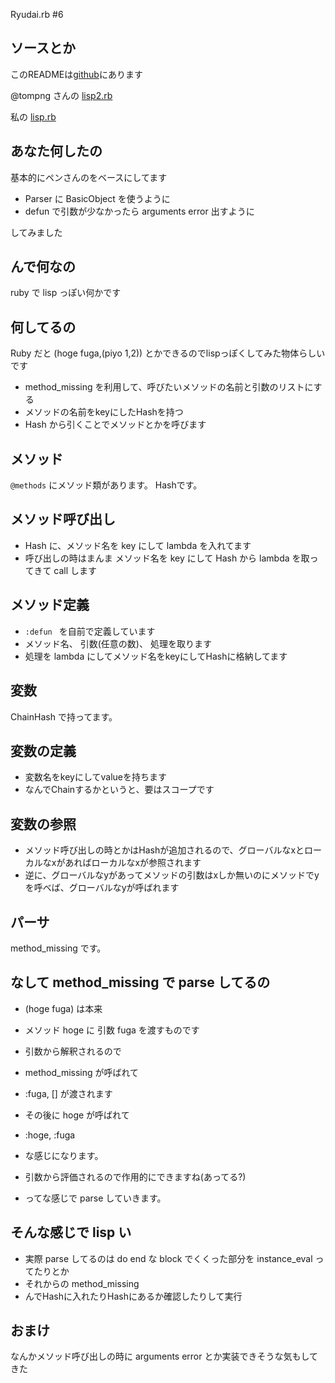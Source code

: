 Ryudai.rb #6

## ソースとか
このREADMEは[github](https://github.com/atton-/ryudairb_006)にあります

@tompng さんの [lisp2.rb](https://gist.github.com/tompng/5222780)

私の [lisp.rb](https://gist.github.com/atton-/5300354)

## あなた何したの
基本的にペンさんのをベースにしてます

* Parser に BasicObject を使うように
* defun で引数が少なかったら arguments error 出すように

してみました

## んで何なの
ruby で lisp っぽい何かです

## 何してるの
Ruby だと (hoge fuga,(piyo 1,2)) とかできるのでlispっぽくしてみた物体らしいです

* method_missing を利用して、呼びたいメソッドの名前と引数のリストにする
* メソッドの名前をkeyにしたHashを持つ
* Hash から引くことでメソッドとかを呼びます

## メソッド
`@methods` にメソッド類があります。 Hashです。

## メソッド呼び出し
* Hash に、メソッド名を key にして lambda を入れてます
* 呼び出しの時はまんま メソッド名を key にして Hash から lambda を取ってきて call します

## メソッド定義
* `:defun ` を自前で定義しています
* メソッド名、 引数(任意の数)、 処理を取ります
* 処理を lambda にしてメソッド名をkeyにしてHashに格納してます

## 変数
ChainHash で持ってます。

## 変数の定義
* 変数名をkeyにしてvalueを持ちます
* なんでChainするかというと、要はスコープです

## 変数の参照
* メソッド呼び出しの時とかはHashが追加されるので、グローバルなxとローカルなxがあればローカルなxが参照されます
* 逆に、グローバルなyがあってメソッドの引数はxしか無いのにメソッドでyを呼べば、グローバルなyが呼ばれます

## パーサ
method_missing です。

## なして method_missing で parse してるの
* (hoge fuga) は本来
* メソッド hoge に 引数 fuga を渡すものです
* 引数から解釈されるので
* method_missing が呼ばれて
* :fuga, [] が渡されます
* その後に hoge が呼ばれて
* :hoge, :fuga
* な感じになります。

* 引数から評価されるので作用的にできますね(あってる?)
* ってな感じで parse していきます。

## そんな感じで lisp い
* 実際 parse してるのは do end な block でくくった部分を instance_eval ってたりとか
* それからの method_missing
* んでHashに入れたりHashにあるか確認したりして実行

## おまけ
なんかメソッド呼び出しの時に arguments error とか実装できそうな気もしてきた
